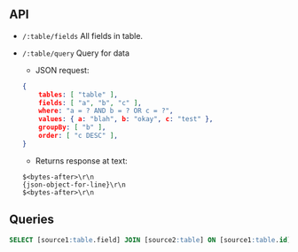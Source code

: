 ## API

* ```/:table/fields``` All fields in table.

* ```/:table/query``` Query for data
  - JSON request:
  ```json
  {
	  tables: [ "table" ],
      fields: [ "a", "b", "c" ],
	  where: "a = ? AND b = ? OR c = ?",
	  values: { a: "blah", b: "okay", c: "test" },
	  groupBy: [ "b" ],
	  order: [ "c DESC" ],
  }
  ```
  - Returns response at text:
  ```
  $<bytes-after>\r\n
  {json-object-for-line}\r\n
  $<bytes-after>\r\n
  ```

## Queries

```sql
SELECT [source1:table.field] JOIN [source2:table] ON [source1:table.id] = [source2:table.id] WHERE [source2:table.field] = 100
```
